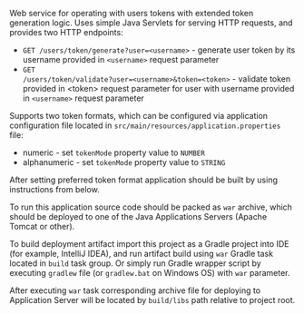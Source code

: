 Web service for operating with users tokens with extended token generation logic.
Uses simple Java Servlets for serving HTTP requests, and provides two HTTP endpoints:
 * <code>GET /users/token/generate?user=\<username\></code> - generate user token by its username provided in <code>\<username\></code> request parameter
 * <code>GET /users/token/validate?user=\<username\>&token=\<token\></code> - validate token provided in \<token\> request parameter for user with username provided in <code>\<username\></code> request parameter

Supports two token formats, which can be configured via application configuration file located in <code>src/main/resources/application.properties</code> file: 
 * numeric - set <code>tokenMode</code> property value to <code>NUMBER</code>
 * alphanumeric - set <code>tokenMode</code> property value to <code>STRING</code>

After setting preferred token format application should be built by using instructions from below.

To run this application source code should be packed as <code>war</code> archive,
which should be deployed to one of the Java Applications Servers (Apache Tomcat or other).

To build deployment artifact import this project as a Gradle project into IDE (for example, IntelliJ IDEA),
and run artifact build using <code>war</code> Gradle task located in <code>build</code> task group.
Or simply run Gradle wrapper script by executing <code>gradlew</code> file (or <code>gradlew.bat</code> on Windows OS) 
with <code>war</code> parameter.

After executing <code>war</code> task corresponding archive file for deploying to Application Server
will be located by <code>build/libs</code> path relative to project root.
 